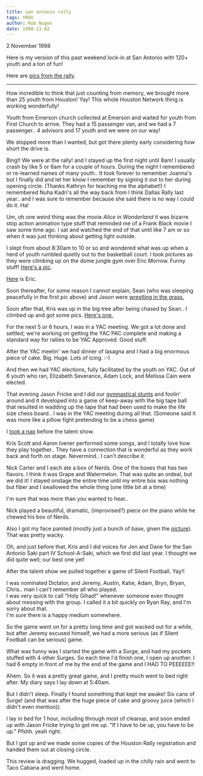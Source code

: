```yaml
---
title: san antonio rally
tags: YRUU
author: Rob Nugen
date: 1998-11-02
---
```


<title>San Antonio Rally</title>

<p class=date>2 November 1998</p>

<p>Here is my version of this past weekend lock-in at San Antonio with 120+ youth and a ton of fun!

<p>Here are <a href="/images/YRUU/san_antonio_1998">pics from the rally</a>.

<p><hr>

<p>How incredible to think that just counting from memory, we brought more than 25 youth from Houston!  Yay! This whole Houston Network thing is working wonderfully!

<p>Youth from Emerson church collected at Emerson and waited for youth from First Church to arrive.  They had a 15 passenger van, and we had a 7 passenger..  4 advisors and 17 youth and we were on our way!

<p>We stopped more than I wanted, but got there plenty early considering how short the drive is.

<p>Bing!! We were at the rally! and I stayed up the first night until 8am!  I usually crash by like 5 or 6am for a couple of hours.  During the night I remembered or re-learned names of many youth..  It took forever to remember Joanna's but I finally did and let her know I remember by signing it out to her during opening circle. (Thanks Kathryn for teaching me the alphabet!)  I remembered Nuha Kadri's all the way back from I think Dallas Rally last year.. and I was sure to remember because she said there is no way I could do it. Ha!

<p>Um, oh one weird thing was the movie <em>Alice in Wonderland</em> it was bizarre stop action animation type stuff that reminded me of a Frank Black movie I saw some time ago. I sat and watched the end of that until like 7 am or so when it was just thinking about getting light outside.

<p>I slept from about 8:30am to 10 or so and wondered what was up when a herd of youth rumbled quietly out to the basketball court.
I took pictures as they were climbing up on the dome jungle gym over Eric Morrow.  Funny stuff!  <a href="/images/YRUU/san_antonio_1998/ondome.jpg">Here's a pic</a>.

<p><a href="/images/YRUU/san_antonio_1998/underdome.jpg">Here</a> is Eric.

<p>Soon thereafter, for some reason I cannot explain, Sean (who was sleeping peacefully in the first pic above) and Jason were <a href="/images/YRUU/san_antonio_1998/jasonsean.jpg">wrestling in the grass.</a>

<p>Soon after that, Kris was up in the big tree after being chased by Sean..  I climbed up and got some pics.  <a href="/images/YRUU/san_antonio_1998/intree.jpg">Here's one.</a>

<p>For the next 5 or 6 hours, I was in a YAC meeting. We got a lot done and settled; we're working on getting the YAC PAC complete and making a standard way for rallies to be YAC Approved. Good stuff.

<p>After the YAC meetin' we had dinner of lasagna and I had a big enormous piece of cake. Big. Huge. Lots of icing.  :-)

<p>And then we had YAC elections, fully facilitated by the youth on YAC.  Out of 6 youth who ran, Elizabeth Severance, Adam Lock, and Melissa Cain were elected.

<p>That evening Jason Fricke and I did our <a href="/images/YRUU/san_antonio_1998/back_to_back.jpg">gymnastical stunts</a>
and foolin' around and it developed into a game of keep-away with the big tape ball that resulted in wadding up the tape that had been used to make the life size chess board..  I was in the YAC meeting during all that.  (Someone said it was more like a pillow fight pretending to be a chess game)

<p>I <a href="/images/YRUU/san_antonio_1998/rob_sleepin.jpg">took a nap</a> before the talent show.

<p>Kris Scott and Aaron Ivener performed some songs, and I totally love how they play together..  They have a connection that is wonderful as they work back and forth on stage.  Nevermind.. I can't describe it.

<p>Nick Carter and I each ate a box of Nerds.  One of the boxes that has two flavors. I think it was Grape and Watermelon.
That was quite an ordeal, but we did it!  I stayed onstage the entire time until my entire box was nothing but fiber and I swallowed the whole thing (one little bit at a time)

<p>I'm sure that was more than you wanted to hear..  

<p>Nick played a beautiful, dramatic, (improvised?) piece on the piano while he chewed his box of Nerds.</p>

<p>Also I got my face painted (mostly just a bunch of base, given the <a href="/images/YRUU/san_antonio_1998/makeup.jpg">picture</a>).  That was pretty wacky.  

<p>Oh, and just before that, Kris and I did voices for Jen and Dane for the San Antonio Saki part IV School-A-Saki, which we first did last year. I thought we did quite well; our best one yet!

<p>After the talent show we pulled together a game of Silent Football.  Yay!!

<p>I was nominated Dictator, and Jeremy, Austin, Katie, Adam, Bryn, Bryan, Chris.. man I can't remember all who played.
<br>I was very quick to call "Holy Gihad!" whenever someone even thought about messing with the group.  I called it a bit quickly on Ryan Ray, and I'm sorry about that.
<br>I'm sure there is a happy medium somewhere.

<p>So the game went on for a pretty long time and got wacked out for a while, but after Jeremy excused himself, we had a more serious (as if Silent Football can be serious) game.

<p>What was funny was I started the game with a Surge, and had my pockets stuffed with 4 other Surges. So each time I'd finish one, I open up another.  I had 6 empty in front of me by the end of the game and I HAD TO PEEEEEE!!

<p>Ahem.  So it was a pretty great game, and I pretty much went to bed right after.  My diary says I lay down at 5:40am.

<p>But I didn't sleep.  Finally I found something that kept me awake!  Six cans of Surge!  (and that was after the huge piece of cake and groovy juice (which I didn't even mention)).

<p>I lay in bed for 1 hour, including through most of cleanup, and soon ended up with Jason Fricke trying to get me up. "If I have to be up, you have to be up."   Pfshh.  yeah right.

<p>But I got up and we made some copies of the Houston Rally registration and handed them out at closing circle.

<p>This review is dragging.  We hugged, loaded up in the chilly rain and went to Taco Cabana and went home.</p>

